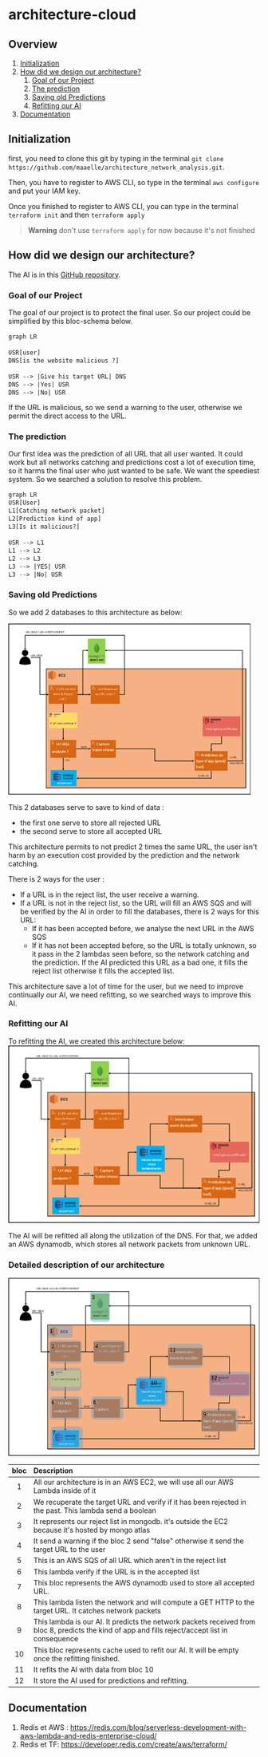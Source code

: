 # architecture-cloud

## Overview

1. [Initialization](#initialization)
2. [How did we design our architecture?](#how-did-we-design-our-architecture)
    1. [Goal of our Project](#goal-of-our-project)
    2. [The prediction](#the-prediction)
    3. [Saving old Predictions](#saving-old-predictions)
    4. [Refitting our AI](#refitting-our-ai)
3. [Documentation](#documentation)

## Initialization

first, you need to clone this git by typing in the terminal
`git clone https://github.com/maaelle/architecture_network_analysis.git`.

Then, you have to register to AWS CLI, so type in the terminal `aws configure` and put your IAM key.

Once you finished to register to AWS CLI, you can type in the terminal `terraform init` and then `terraform apply`

> **Warning**
> don't use `terraform apply` for now because it's not finished

## How did we design our architecture?

The AI is in this [GitHub repository](https://github.com/clementreiffers/network_analysis).

### Goal of our Project

The goal of our project is to protect the final user.
So our project could be simplified by this bloc-schema below.

```mermaid
graph LR

USR[user]
DNS[is the website malicious ?]

USR --> |Give his target URL| DNS
DNS --> |Yes| USR
DNS --> |No| USR
```

If the URL is malicious, so we send a warning to the user, otherwise we permit the direct access to the URL.

### The prediction

Our first idea was the prediction of all URL that all user wanted.
It could work but all networks catching and predictions cost a lot of execution time, so it harms the final user
who just wanted to be safe. We want the speediest system.
So we searched a solution to resolve this problem.

```mermaid 
graph LR
USR[User]
L1[Catching network packet]
L2[Prediction kind of app]
L3[Is it malicious?]

USR --> L1
L1 --> L2
L2 --> L3
L3 --> |YES| USR
L3 --> |No| USR
```

### Saving old Predictions

So we add 2 databases to this architecture as below:

![saving old predictions](docs/saving-old-predictions.png)

This 2 databases serve to save to kind of data :

- the first one serve to store all rejected URL
- the second serve to store all accepted URL

This architecture permits to not predict 2 times the same URL, the user isn't harm by an execution cost provided by
the prediction and the network catching.

There is 2 ways for the user :

- If a URL is in the reject list, the user receive a warning.
- If a URL is not in the reject list, so the URL will fill an AWS SQS and will be verified by the AI in order to fill
  the databases, there is 2 ways for this URL:
    - If it has been accepted before, we analyse the next URL in the AWS SQS
    - If it has not been accepted before, so the URL is totally unknown, so it pass in the 2 lambdas seen before, so
      the network catching and the prediction. If the AI predicted this URL as a bad one, it fills the reject list
      otherwise it fills the accepted list.

This architecture save a lot of time for the user, but we need to improve continually our AI, we need refitting, so we
searched ways to improve this AI.

### Refitting our AI

To refitting the AI, we created this architecture below:
![refitting AI](docs/refitting-ai.png)

The AI will be refitted all along the utilization of the DNS. For that, we added an AWS dynamodb, which stores all
network packets from unknown URL.

### Detailed description of our architecture

![detailed-description](docs/detailed-description.png)

| bloc | Description                                                                                                                                       |
|:----:|:--------------------------------------------------------------------------------------------------------------------------------------------------|
|  1   | All our architecture is in an AWS EC2, we will use all our AWS Lambda inside of it                                                                |
|  2   | We recuperate the target URL and verify if it has been rejected in the past. This lambda send a boolean                                           |
|  3   | It represents our reject list in mongodb. it's outside the EC2 because it's hosted by mongo atlas                                                 |
|  4   | It send a warning if the bloc 2 send "false" otherwise it send the target URL to the user                                                         |
|  5   | This is an AWS SQS of all URL which aren't in the reject list                                                                                     |
|  6   | This lambda verify if the URL is in the accepted list                                                                                             |
|  7   | This bloc represents the AWS dynamodb used to store all accepted URL.                                                                             |
|  8   | This lambda listen the network and will compute a GET HTTP to the target URL. It catches network packets                                          |
|  9   | This lambda is our AI. It predicts the network packets received from bloc 8, predicts the kind of app and fills reject/accept list in consequence |
|  10  | This bloc represents cache used to refit our AI. It will be empty once the refitting finished.                                                    |
|  11  | It refits the AI with data from bloc 10                                                                                                           |
|  12  | It store the AI used for predictions and refitting.                                                                                               |

## Documentation

1. Redis et AWS : https://redis.com/blog/serverless-development-with-aws-lambda-and-redis-enterprise-cloud/
2. Redis et TF: https://developer.redis.com/create/aws/terraform/
